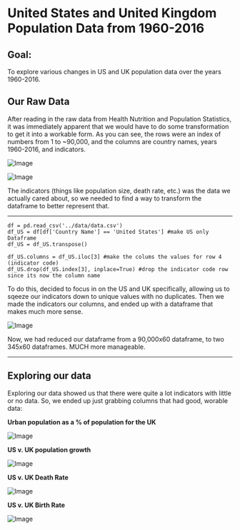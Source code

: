 # United States and United Kingdom Population Data from 1960-2016

## Goal:
To explore various changes in US and UK population data over the years 1960-2016.


## Our Raw Data



After reading in the raw data from Health Nutrition and Population Statistics, it was immediately apparent that we would have to do some transformation to get it into a workable form. As you can see, the rows were an index of numbers from 1 to ~90,000, and the columns are country names, years 1960-2016, and indicators.



![Image](https://imgur.com/kmSFYlx.png)

![Image](https://imgur.com/JSbVIxv.png)



The indicators (things like population size, death rate, etc.) was the data we actually cared about, so we needed to find a way to transform the dataframe to better represent that.

--- 

```
df = pd.read_csv('../data/data.csv')
df_US = df[df['Country Name'] == 'United States'] #make US only Dataframe
df_US = df_US.transpose()

df_US.columns = df_US.iloc[3] #make the colums the values for row 4 (indicator code) 
df_US.drop(df_US.index[3], inplace=True) #drop the indicator code row since its now the column name
```


To do this, decided to focus in on the US and UK specifically, allowing us to sqeeze our indicators down to unique values with no duplicates. Then we made the indicators our columns, and ended up with a dataframe that makes much more sense. 

 
 
![Image](https://imgur.com/HWzINGo.png)
 
 

Now, we had reduced our dataframe from a 90,000x60 dataframe, to two 345x60 dataframes. MUCH more manageable.

--- 

## Exploring our data

Exploring our data showed us that there were quite a lot indicators with little or no data. So, we ended up just grabbing columns that had good, worable data:

**Urban population as a % of population for the UK**

![Image](https://i.imgur.com/xYGvo1o.png)

**US v. UK population growth**

![Image](https://i.imgur.com/zoAuH7j.png)

**US v. UK Death Rate**

![Image](https://i.imgur.com/M0DnwAH.png)

**US v. UK Birth Rate**

![Image](https://i.imgur.com/KQ8SqkT.png)
